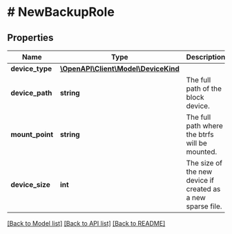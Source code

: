 # # NewBackupRole

## Properties

Name | Type | Description | Notes
------------ | ------------- | ------------- | -------------
**device_type** | [**\OpenAPI\Client\Model\DeviceKind**](DeviceKind.md) |  |
**device_path** | **string** | The full path of the block device. |
**mount_point** | **string** | The full path where the btrfs will be mounted. |
**device_size** | **int** | The size of the new device if created as a new sparse file. | [optional]

[[Back to Model list]](../../README.md#models) [[Back to API list]](../../README.md#endpoints) [[Back to README]](../../README.md)
